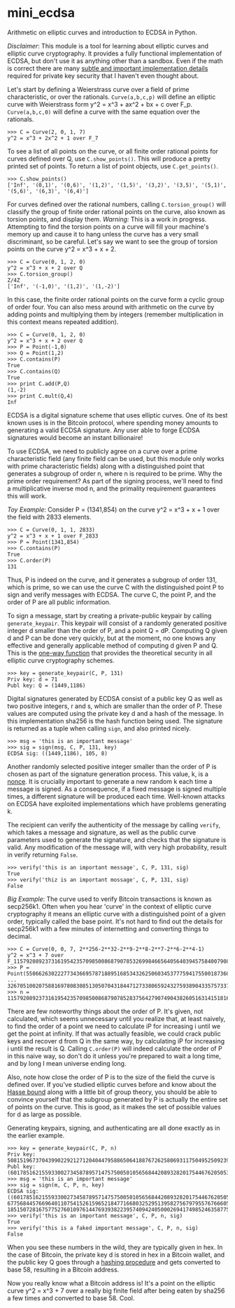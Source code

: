 mini_ecdsa
===============

Arithmetic on elliptic curves and introduction to ECDSA in Python.

*Disclaimer*: This module is a tool for learning about elliptic curves and elliptic curve cryptography. It provides a fully functional implementation of ECDSA, but don't use it as anything other than a sandbox. Even if the math is correct there are many [subtle and important implementation details](http://safecurves.cr.yp.to/index.html) required for private key security that I haven't even thought about.

Let's start by defining a Weierstrass curve over a field of prime characteristic, or over the rationals. `Curve(a,b,c,p)` will define an elliptic curve with Weierstrass form y^2 = x^3 + ax^2 + bx + c over F_p. `Curve(a,b,c,0)` will define a curve with the same equation over the rationals.

```
>>> C = Curve(2, 0, 1, 7)
y^2 = x^3 + 2x^2 + 1 over F_7
```

To see a list of all points on the curve, or all finite order rational points for curves defined over Q, use `C.show_points()`. This will produce a pretty printed set of points. To return a list of point objects, use `C.get_points()`.

```
>>> C.show_points()
['Inf', '(0,1)', '(0,6)', '(1,2)', '(1,5)', '(3,2)', '(3,5)', '(5,1)', '(5,6)', '(6,3)', '(6,4)']
```

For curves defined over the rational numbers, calling `C.torsion_group()` will classify the group of finite order rational points on the curve, also known as torsion points, and display them. *Warning:* This is a work in progress. Attempting to find the torsion points on a curve will fill your machine's memory up and cause it to hang unless the curve has a very small discriminant, so be careful. Let's say we want to see the group of torsion points on the curve y^2 = x^3 + x + 2.

```
>>> C = Curve(0, 1, 2, 0)
y^2 = x^3 + x + 2 over Q
>>> C.torsion_group()
Z/4Z
['Inf', '(-1,0)', '(1,2)', '(1,-2)']
```

In this case, the finite order rational points on the curve form a cyclic group of order four. You can also mess around with arithmetic on the curve by adding points and multiplying them by integers (remember multiplication in this context means repeated addition).

```
>>> C = Curve(0, 1, 2, 0)
y^2 = x^3 + x + 2 over Q
>>> P = Point(-1,0)
>>> Q = Point(1,2)
>>> C.contains(P)
True
>>> C.contains(Q)
True
>>> print C.add(P,Q)
(1,-2)
>>> print C.mult(Q,4)
Inf
```

ECDSA is a digital signature scheme that uses elliptic curves. One of its best known uses is in the Bitcoin protocol, where spending money amounts to generating a valid ECDSA signature. Any user able to forge ECDSA signatures would become an instant billionaire!

To use ECDSA, we need to publicly agree on a curve over a prime characteristic field (any finite field can be used, but this module only works with prime characteristic fields) along with a distinguished point that generates a subgroup of order n, where n is required to be prime. Why the prime order requirement? As part of the signing process, we'll need to find a multiplicative inverse mod n, and the primality requirement guarantees this will work.

*Toy Example*: Consider P = (1341,854) on the curve y^2 = x^3 + x + 1 over the field with 2833 elements.

```
>>> C = Curve(0, 1, 1, 2833)
y^2 = x^3 + x + 1 over F_2833
>>> P = Point(1341,854)
>>> C.contains(P)
True
>>> C.order(P)
131
```

Thus, P is indeed on the curve, and it generates a subgroup of order 131, which is prime, so we can use the curve C with the distinguished point P to sign and verify messages with ECDSA. The curve C, the point P, and the order of P are all public information.

To sign a message, start by creating a private-public keypair by calling `generate_keypair`. This keypair will consist of a randomly generated positive integer d smaller than the order of P, and a point Q = dP. Computing Q given d and P can be done very quickly, but at the moment, no one knows any effective and generally applicable method of computing d given P and Q. This is the [one-way function](https://en.wikipedia.org/wiki/One-way_function) that provides the theoretical security in all elliptic curve cryptography schemes.

```
>>> key = generate_keypair(C, P, 131)
Priv key: d = 71
Publ key: Q = (1449,1186)
```

Digital signatures generated by ECDSA consist of a public key Q as well as two positive integers, r and s, which are smaller than the order of P. These values are computed using the private key d and a hash of the message. In this implementation sha256 is the hash function being used. The signature is returned as a tuple when calling `sign`, and also printed nicely.

```
>>> msg = 'this is an important message'
>>> sig = sign(msg, C, P, 131, key)
ECDSA sig: ((1449,1186), 105, 8)
```

Another randomly selected positive integer smaller than the order of P is chosen as part of the signature generation process. This value, k, is a [nonce](https://en.wikipedia.org/wiki/Cryptographic_nonce). It is crucially important to generate a new random k each time a message is signed. As a consequence, if a fixed message is signed multiple times, a different signature will be produced each time. Well-known attacks on ECDSA have exploited implementations which have problems generating k.

The recipient can verify the authenticity of the message by calling `verify`, which takes a message and signature, as well as the public curve parameters used to generate the signature, and checks that the signature is valid. Any modification of the message will, with very high probability, result in verify returning `False`.

```
>>> verify('this is an important message', C, P, 131, sig)
True
>>> verify('thiz is an important mossage', C, P, 131, sig)
False
```

*Big Example*: The curve used to verify Bitcoin transactions is known as secp256k1. Often when you hear 'curve' in the context of elliptic curve cryptography it means an elliptic curve with a distinguished point of a given order, typically called the base point. It's not hard to find out the details for secp256k1 with a few minutes of internetting and converting things to decimal.

```
>>> C = Curve(0, 0, 7, 2**256-2**32-2**9-2**8-2**7-2**6-2**4-1)
y^2 = x^3 + 7 over F_115792089237316195423570985008687907853269984665640564039457584007908834671663
>>> P = Point(55066263022277343669578718895168534326250603453777594175500187360389116729240,
... 32670510020758816978083085130507043184471273380659243275938904335757337482424)
>>> n = 115792089237316195423570985008687907852837564279074904382605163141518161494337
```

There are few noteworthy things about the order of P. It's given, not calculated, which seems unnecessary until you realize that, at least naively, to find the order of a point we need to calculate iP for increasing i until we get the point at infinity. If that was actually feasible, we could crack public keys and recover d from Q in the same way, by calculating iP for increasing i until the result is Q. Calling `C.order(P)` will indeed calculate the order of P in this naive way, so don't do it unless you're prepared to wait a long time, and by long I mean universe ending long.

Also, note how close the order of P is to the size of the field the curve is defined over. If you've studied elliptic curves before and know about the [Hasse bound](https://en.wikipedia.org/wiki/Hasse's_theorem_on_elliptic_curves) along with a little bit of group theory, you should be able to convince yourself that the subgroup generated by P is actually the entire set of points on the curve. This is good, as it makes the set of possible values for d as large as possible.

Generating keypairs, signing, and authenticating are all done exactly as in the earlier example.

```
>>> key = generate_keypair(C, P, n)
Priv key: 50815196737043990229212712040447958865064188767262580693117504952509239687366
Publ key: (60178516215593300273458789571475750050105656844208932820175446762050535381256,92933466624192676140900093650081093228918214155456856436706041935976250501492)
>>> msg = 'this is an important message'
>>> sig = sign(m, C, P, n, key)
ECDSA sig: ((60178516215593300273458789571475750050105656844208932820175446762050535381256,92933466624192676140900093650081093228918214155456856436706041935976250501492), 67756844576696401107541526159652184771668032529513958275679795576766605561987, 18515072816757752760109761447693938223957409424050002694174985246358775622034)
>>> verify('this is an important message', C, P, n, sig)
True
>>> verify('this is a faked important message', C, P, n, sig)
False
```

When you see these numbers in the wild, they are typically given in hex. In the case of Bitcoin, the private key d is stored in hex in a Bitcoin wallet, and the public key Q goes through a [hashing procedure](https://en.bitcoin.it/wiki/Technical_background_of_version_1_Bitcoin_addresses) and gets converted to base 58, resulting in a Bitcoin address.

Now you really know what a Bitcoin address is! It's a point on the elliptic curve y^2 = x^3 + 7 over a really big finite field after being eaten by sha256 a few times and converted to base 58. Cool.
